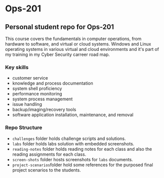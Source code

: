 # Ops-201

## Personal student repo for Ops-201

This course covers the fundamentals in computer operations, from hardware to software, and virtual or cloud systems. Windows and Linux operating systems in various virtual and cloud environments and it's part of my training in my Cyber Security carreer road map. 

### Key skills

+ customer service
+ knowledge and process documentation
+ system shell proficiency
+ performance monitoring
+ system process management
+ issue handling
+ backup/imaging/recovery tools
+ software application installation, maintenance, and removal

### Repo Structure

+ `challenges` folder holds challenge scripts and solutions.
+ `labs` folder holds labs solution with embedded screenshots.
+ `reading-notes` folder holds reading notes for each class and also the reading assignments for each class.
+ `screen-shots` folder hosts screenshots for `labs` documents.
+ `project-scenarios`folder hold some references for the purposed final project scenarios to the students.
